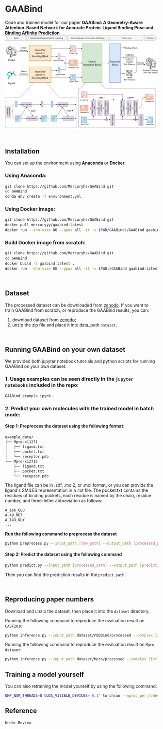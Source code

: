 # GAABind
Code and trained model for our paper **GAABind: A Geometry-Aware Attention-Based
Network for Accurate Protein-Ligand Binding Pose
and Binding Affinity Prediction**
![Overall FrameWork](Figure1_overall.png)

<br>

## Installation
You can set up the environment using **Anaconda** or **Docker**.
### Using Anaconda:
```bash
git clone https://github.com/Mercuryhs/GAABind.git
cd GAABind
conda env create -f environment.yml
```
### Using Docker image:
```bash
git clone https://github.com/Mercuryhs/GAABind.git
docker pull mercuryyy/gaabind:latest
docker run --shm-size 8G --gpus all -it -v $PWD/GAABind:/GAABind gaabind:latest /bin/bash
```
### Build Docker image from scratch:
```bash
git clone https://github.com/Mercuryhs/GAABind.git
cd GAABind
docker build -t gaabind:latest .
docker run --shm-size 8G --gpus all -it -v $PWD:/GAABind gaabind:latest /bin/bash
```

<br>

## Dataset
The processed dataset can be downloaded from [zenodo](https://zenodo.org/records/10155792). If you want to train GAABind from scratch, or reproduce the GAABind results, you can:

1. download dataset from [zenodo](https://zenodo.org/records/10155792);
2. unzip the zip file and place it into data_path  `dataset`.

<br>

## Running GAABind on your own dataset
We provided both jupyter notebook tutorials and python scripts for running GAABind on your own dataset.

### 1. Usage examples can be seen directly in the `jupyter notebooks` included in the repo:
```bash
GAABind_example.ipynb
```

### 2. Predict your own molecules with the trained model in batch mode:
#### Step 1: Preprocess the dataset using the following format:
```shell
example_data/
├── Mpro-x11271
│   ├── ligand.txt
│   ├── pocket.txt
│   └── receptor.pdb
└── Mpro-x12715
    ├── ligand.txt
    ├── pocket.txt
    └── receptor.pdb
```
The ligand file can be in .sdf, .mol2, or .mol format, or you can provide the ligand's SMILES representation in a .txt file. The pocket.txt contains the residues of binding pockets, each residue is named by the chain, residue number, and three-letter abbreviation as follows:
```
A_166_GLU
A_49_MET
A_143_GLY
...
```
**Run the following command to preprocess the dataset**
```bash
python preprocess.py --input_path [raw_path] --output_path [processed_path]
```

#### Step 2: Predict the dataset using the following command
```bash
python predict.py --input_path [processed_path] --output_path [predict_path] 
```
Then you can find the prediction results in the `predict_path`.

<br>

## Reproducing paper numbers
Download and unzip the dataset, then place it into the `dataset` directory.

Running the following command to reproduce the evaluation result on `CASF2016`:
```bash
python inference.py --input_path dataset/PDBBind/processed --complex_list dataset/PDBBind/test.txt --output_path casf2016_predict_result --batch_size 3
```
Running the following command to reproduce the evaluation result on `Mpro dataset`:
```bash
python inference.py --input_path dataset/Mpro/processed --complex_list dataset/Mpro/test.txt --output_path mpro_predict_result --batch_size 2
```

## Training a model yourself
You can also retraining the model yourself by using the following command:
```bash
OMP_NUM_THREADS=8 CUDA_VISIBLE_DEVICES='0,1' torchrun --nproc_per_node=2 train.py --data_dir dataset/PDBBind
```

## Reference
```
Under Review
```